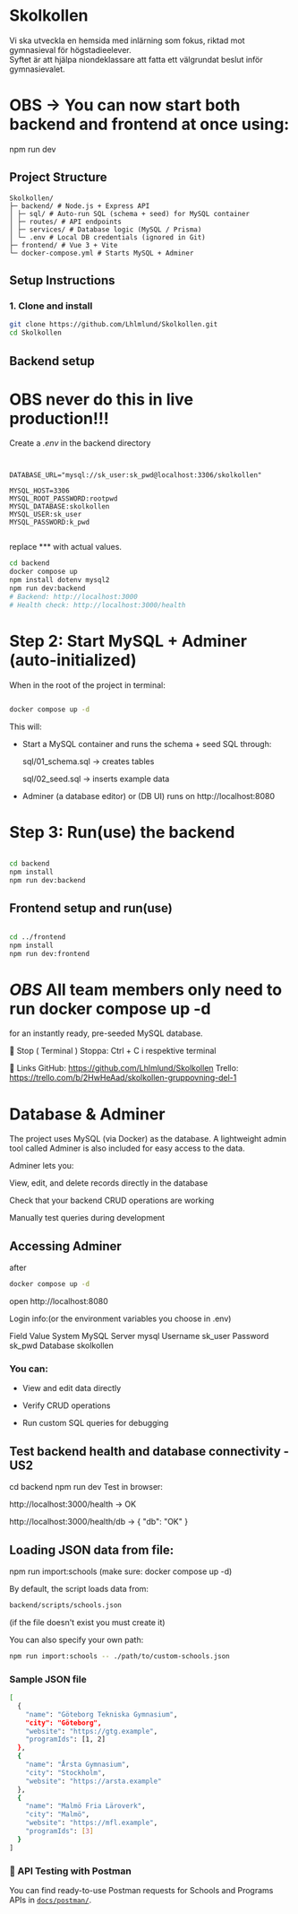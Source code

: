 # Skolkollen
Vi ska utveckla en hemsida med inlärning som fokus, riktad mot gymnasieval för högstadieelever.  
Syftet är att hjälpa niondeklassare att fatta ett välgrundat beslut inför gymnasievalet.




# OBS → You can now start both backend and frontend at once using:
npm run dev


## Project Structure

```
Skolkollen/
├─ backend/ # Node.js + Express API
│ ├─ sql/ # Auto-run SQL (schema + seed) for MySQL container
│ ├─ routes/ # API endpoints
│ ├─ services/ # Database logic (MySQL / Prisma)
│ └─ .env # Local DB credentials (ignored in Git)
├─ frontend/ # Vue 3 + Vite
└─ docker-compose.yml # Starts MySQL + Adminer

```

##  Setup Instructions

### 1. Clone and install
```bash
git clone https://github.com/Lhlmlund/Skolkollen.git
cd Skolkollen

```
## Backend setup

# OBS never do this in live production!!!
Create a *.env* in the backend directory 
```.env


DATABASE_URL="mysql://sk_user:sk_pwd@localhost:3306/skolkollen"

MYSQL_HOST=3306
MYSQL_ROOT_PASSWORD:rootpwd
MYSQL_DATABASE:skolkollen
MYSQL_USER:sk_user
MYSQL_PASSWORD:k_pwd


```
replace *** with actual values.

```bash
cd backend
docker compose up
npm install dotenv mysql2
npm run dev:backend
# Backend: http://localhost:3000
# Health check: http://localhost:3000/health


```

# Step 2: Start MySQL + Adminer (auto-initialized)

When in the root of the project in terminal:

```bash

docker compose up -d

```
This will: 

* Start a MySQL container and runs the schema + seed SQL through:

    sql/01_schema.sql → creates tables

    sql/02_seed.sql → inserts example data

* Adminer (a database editor) or (DB UI) runs on http://localhost:8080




# Step 3: Run(use) the backend 

```bash

cd backend
npm install
npm run dev:backend


```



## Frontend setup and run(use)

```bash

cd ../frontend
npm install
npm run dev:frontend

```



# *OBS* All team members only need to run docker compose up -d
for an instantly ready, pre-seeded MySQL database. 

🛑 Stop ( Terminal ) 
Stoppa: Ctrl + C i respektive terminal


📌 Links
GitHub: https://github.com/Lhlmlund/Skolkollen
Trello: https://trello.com/b/2HwHeAad/skolkollen-gruppovning-del-1



# Database & Adminer

The project uses MySQL (via Docker) as the database.
A lightweight admin tool called Adminer is also included for easy access to the data. 

Adminer lets you:

View, edit, and delete records directly in the database

Check that your backend CRUD operations are working

Manually test queries during development

## Accessing Adminer
after 

```bash
docker compose up -d
```

 open http://localhost:8080

Login info:(or the environment variables you choose in .env)

Field	    Value
System	    MySQL
Server	    mysql
Username	sk_user
Password	sk_pwd
Database	skolkollen

### You can:

* View and edit data directly

* Verify CRUD operations

* Run custom SQL queries for debugging


## Test backend health and database connectivity - US2

cd backend
npm run dev
Test in browser:

http://localhost:3000/health → OK

http://localhost:3000/health/db → { "db": "OK" } 



## Loading JSON data from file:

npm run import:schools (make sure: docker compose up -d)

By default, the script loads data from:
```bash
backend/scripts/schools.json 

```
(if the file doesn't exist you must create it) 

You can also specify your own path:

```bash
npm run import:schools -- ./path/to/custom-schools.json
```

### Sample JSON file

```bash
[
  {
    "name": "Göteborg Tekniska Gymnasium",
    "city": "Göteborg",
    "website": "https://gtg.example",
    "programIds": [1, 2]
  },
  {
    "name": "Årsta Gymnasium",
    "city": "Stockholm",
    "website": "https://arsta.example"
  },
  {
    "name": "Malmö Fria Läroverk",
    "city": "Malmö",
    "website": "https://mfl.example",
    "programIds": [3]
  }
]

```



### 🧪 API Testing with Postman
You can find ready-to-use Postman requests for Schools and Programs APIs in [`docs/postman/`](docs/postman/README.md).
